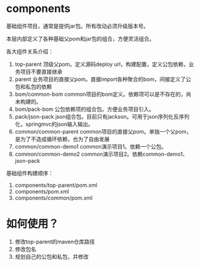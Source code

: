 # components
基础组件项目，通常是提供jar包。所有改动必须升级版本号。

本层内部定义了各种基础父pom和jar包的组合，方便灵活组合。

各大组件关系介绍：
1. top-parent 顶级父pom。定义源码deploy url，构建配置，定义公包依赖，业务项目不要直接继承
2. parent 业务项目的直接父pom。直接import各种聚合的bom，间接定义了公包和私包的依赖
3. bom/common-bom common项目的bom定义。依赖项可以是不存在的，尚未构建的。
4. bom/pack-bom 公包依赖项的组合包。方便业务项目引入。
5. pack/json-pack json组合包。目前只有jackson。可用于json序列化反序列化，springmvc的json输入输出。
6. common/common-parent common项目的直接父pom。单独一个父pom，是为了不造成循环依赖，也为了自由发展
7. common/common-demo1 common演示项目1。依赖一个公包。
8. common/common-demo2 common演示项目2。依赖common-demo1、json-pack

基础组件构建顺序：
1. components/top-parent/pom.xml
2. components/pom.xml
3. components/common/pom.xml

如何使用？
====
1. 修改top-parent的maven仓库路径
2. 修改包名
3. 规划自己的公包和私包，并修改
